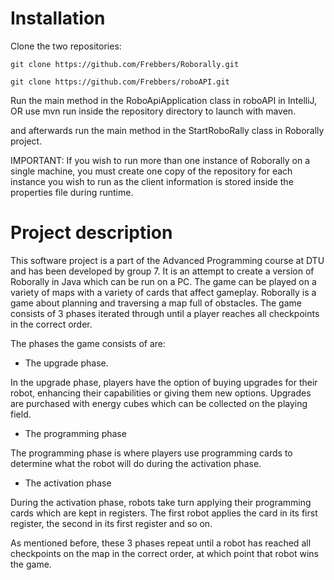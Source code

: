 # Installation
Clone the two repositories:

```git clone https://github.com/Frebbers/Roborally.git```

```git clone https://github.com/Frebbers/roboAPI.git```

Run the main method in the RoboApiApplication class in roboAPI in IntelliJ, OR use mvn run inside the repository directory to launch with maven.

and afterwards run the main method in the StartRoboRally class in Roborally project. 

IMPORTANT: If you wish to run more than one instance of Roborally on a single machine, you must create one copy of the repository for each instance you wish to run as the client information is stored inside the properties file during runtime.

#  Project description
This software project is a part of the Advanced Programming course at DTU and has been developed by group 7. 
It is an attempt to create a version of Roborally in Java which can be run on a PC. 
The game can be played on a variety of maps with a variety of cards that affect gameplay.
Roborally is a game about planning and traversing a map full of obstacles. 
The game consists of 3 phases iterated through until a player reaches all checkpoints in the correct order.

The phases the game consists of are:
* The upgrade phase.

In the upgrade phase, players have the option of buying upgrades for their robot, 
enhancing their capabilities or giving them new options. Upgrades are
purchased with energy cubes which can be collected on the playing field.

* The programming phase

The programming phase is where players use programming cards to determine 
what the robot will do during the activation phase.

- The activation phase

During the activation phase, robots take turn applying their programming cards 	which are kept in registers.
The first robot applies the card in its first register, the second in its first register and so on.

As mentioned before, these 3 phases repeat until a robot has reached all checkpoints on the map in the correct order, at which point that robot wins the game.
